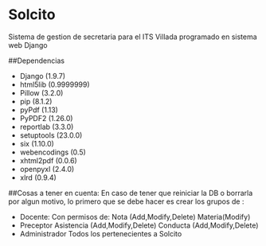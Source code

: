 # Solcito
Sistema de gestion de secretaria para el ITS Villada programado en sistema web Django

##Dependencias
* Django (1.9.7)
* html5lib (0.9999999)
* Pillow (3.2.0)
* pip (8.1.2)
* pyPdf (1.13)
* PyPDF2 (1.26.0)
* reportlab (3.3.0)
* setuptools (23.0.0)
* six (1.10.0)
* webencodings (0.5)
* xhtml2pdf (0.0.6)
* openpyxl (2.4.0)
* xlrd (0.9.4)

##Cosas a tener en cuenta:
En caso de tener que reiniciar la DB o borrarla por algun motivo, lo primero que se debe hacer es crear los grupos de :
* Docente: Con permisos de:
	Nota (Add,Modify,Delete)
	Materia(Modify)	
* Preceptor
	Asistencia (Add,Modify,Delete)
	Conducta (Add,Modify,Delete)
* Administrador
	Todos los pertenecientes a Solcito
	
